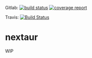 Gitlab: [![build status](https://git.et.tc/Jan/nextaur/badges/master/build.svg)](https://git.et.tc/Jan/nextaur/commits/master)
[![coverage report](https://git.et.tc/Jan/nextaur/badges/master/coverage.svg)](https://git.et.tc/Jan/nextaur/commits/master)

Travis: [![Build Status](https://travis-ci.org/minextu/nextaur.svg?branch=master)](https://travis-ci.org/minextu/nextaur)

# nextaur
WIP
